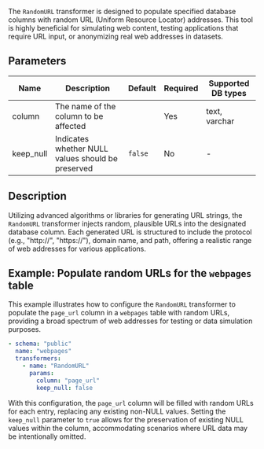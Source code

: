 The `RandomURL` transformer is designed to populate specified database columns with random URL (Uniform Resource Locator) addresses. This tool is highly beneficial for simulating web content, testing applications that require URL input, or anonymizing real web addresses in datasets.

## Parameters

| Name      | Description                                          | Default | Required | Supported DB types |
|-----------|------------------------------------------------------|---------|----------|--------------------|
| column    | The name of the column to be affected               |         | Yes      | text, varchar      |
| keep_null | Indicates whether NULL values should be preserved  | `false` | No       | -                  |

## Description

Utilizing advanced algorithms or libraries for generating URL strings, the `RandomURL` transformer injects random, plausible URLs into the designated database column. Each generated URL is structured to include the protocol (e.g., "http://", "https://"), domain name, and path, offering a realistic range of web addresses for various applications.

## Example: Populate random URLs for the `webpages` table

This example illustrates how to configure the `RandomURL` transformer to populate the `page_url` column in a `webpages` table with random URLs, providing a broad spectrum of web addresses for testing or data simulation purposes.

```yaml title="RandomURL transformer example"
- schema: "public"
  name: "webpages"
  transformers:
    - name: "RandomURL"
      params:
        column: "page_url"
        keep_null: false
```

With this configuration, the `page_url` column will be filled with random URLs for each entry, replacing any existing non-NULL values. Setting the `keep_null` parameter to `true` allows for the preservation of existing NULL values within the column, accommodating scenarios where URL data may be intentionally omitted.
